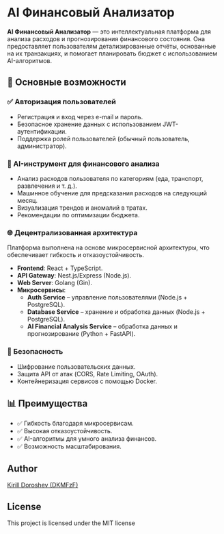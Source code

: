 # AI Финансовый Анализатор

**AI Финансовый Анализатор** — это интеллектуальная платформа для анализа расходов и прогнозирования финансового состояния. Она предоставляет пользователям детализированные отчёты, основанные на их транзакциях, и помогает планировать бюджет с использованием AI-алгоритмов.

## 🔹 Основные возможности

### ✅ Авторизация пользователей
- Регистрация и вход через e-mail и пароль.
- Безопасное хранение данных с использованием JWT-аутентификации.
- Поддержка ролей пользователей (обычный пользователь, администратор).

### 🤖 AI-инструмент для финансового анализа
- Анализ расходов пользователя по категориям (еда, транспорт, развлечения и т. д.).
- Машинное обучение для предсказания расходов на следующий месяц.
- Визуализация трендов и аномалий в тратах.
- Рекомендации по оптимизации бюджета.

### 🌐 Децентрализованная архитектура
Платформа выполнена на основе микросервисной архитектуры, что обеспечивает гибкость и отказоустойчивость.

- **Frontend**: React + TypeScript.
- **API Gateway**: Nest.js/Express (Node.js).
- **Web Server**: Golang (Gin).
- **Микросервисы**:
  - **Auth Service** – управление пользователями (Node.js + PostgreSQL).
  - **Database Service** – хранение и обработка данных (Node.js + PostgreSQL).
  - **AI Financial Analysis Service** – обработка данных и прогнозирование (Python + FastAPI).

### 🔐 Безопасность
- Шифрование пользовательских данных.
- Защита API от атак (CORS, Rate Limiting, OAuth).
- Контейнеризация сервисов с помощью Docker.

## 📊 Преимущества
- ✅ Гибкость благодаря микросервисам.
- ✅ Высокая отказоустойчивость.
- ✅ AI-алгоритмы для умного анализа финансов.
- ✅ Возможность масштабирования.

<h2 id="section-author">
  Author
</h2>

[Kirill Doroshev (DKMFzF)](https://vk.com/dkmfzf )

<h2 id="section-license">
  License
</h2>

This project is licensed under the MIT license
